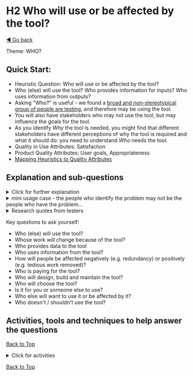 <a name="TopofPage"></a>
# H2 Who will use or be affected by the tool?
[◄ Go back](README.md)

Theme: WHO?

## Quick Start:

- Heuristic Question: Who will use or be affected by the tool?
- Who (else) will use the tool? Who provides information for inputs? Who uses information from outputs?	
- Asking "Who?" is useful - we found a [broad and non-stereotypical group of people are testing](https://isabelevansconsultancy.wordpress.com/2024/07/26/research-report-breaking-tester-stereotypes-who-is-testing-and-why-it-matters/), and therefore may be using the tool.
- You will also have stakeholders who may not use the tool, but may influence the goals for the tool. 
- As you identify *Why* the tool is needed, you might find that different stakeholders have different perceptions of why the tool is required and what it should do: you need to understand *Who* needs the tool.
- Quality in Use Attributes: Satisfaction
- Product Quality Attributes: User goals, Appropriateness
- [Mapping Heuristics to Quality Attributes](Qualityattributesv2.md)

## Explanation and sub-questions

<details close><summary>Click for further explanation</summary> 

Think about:
-	The people/team who have identified/named the problem may not be the person/team who has or needs to solve the problem. 
-	You may be designing this tool for yourself – because you are the person who is going to use it. 
-	In future – tomorrow or next year… - other people may need or want to use it. Who might they be? How might they be different to you? What different needs or ways of working might they have?

Research Point: we found that people using the tools were not always the people who had acquired the tools, and that tooling solutions could be seen as imposed and inappropriate.

Research Point: we found that case studies uncovered the need to revisit **H02 Who?** because participants either spent more time with customers focusing on costs and timescales or more time with users focusing on usability and UX, when a balance between those two areas of concern is required; both are important.

</details>

<details close><summary>mini usage case - the people who identify the problem may not be the people who have the problem...</summary>
"The people/team who have identified/named the problem may not be the person/team who has or needs to solve the problem" was picked out by one case study participant as an area that requires careful exploration with a customer:

*'This heuristic is particularly relevant when engaging with buyer personas. Conducting a stakeholder mapping exercise early on can help us identify key individuals for discovery. Customers may not initially recognize all the roles involved so it can be valuable to provide them with examples of roles that may be relevant based on past experiences.'*

In the research the data indicated that people buying tools forget to ask 'Why?' and people building tools forget to ask 'Who for?' 
This comment indicated that 'Who for?' is more generally forgotten than 'Why?'. 
Both **H01 Why?** and **H02 Who?** are important
</details>

<details close>
<summary>Research quotes from testers</summary>

*``In my experience end users almost never use these tools [instead they use a spreadsheet giving the tester the task of prepping the spreadsheet for users] prefer simpler interface for users - upload or import is something that that is  but I would even more like a simplifies interface for users to use … instead of having to log into this tool and being in the domain of the IT supplier''*

*``[as well as test specialists] PO's, users, developers, service people [will all use a defect management tool] and management want access but I'm not sure what they want''*

*``I wanted to solve this one problem for myself ... As I shared it with people who had different skill levels, different preferences they had exactly the opposite ideas about what it should support, how it should it be used ...    Completely different audience''*

*'thinking about break-even points in the customer workshop'*

</details>

Key questions to ask yourself:
-	Who (else) will use the tool?
-	Whose work will change because of the tool?
-	Who provides data to the tool
-	Who uses information from the tool?
-	How will people be affected negatively (e.g. redundancy) or positively (e.g. tedious work removed)?
- Who is paying for the tool?
- 	Who will design, build and maintain the tool?
- 	Who will choose the tool?
-	Is it for you or someone else to use?
-	Who else will want to use it or be affected by it?
-	Who doesn't / shouldn't use the tool? 


## Activities, tools and techniques to help answer the questions

[Back to Top](#TopofPage)

<details close>
  <summary> Click for activities </summary>


To understand who will use or be affected by the tool you need to understand who is a stakeholder. Don’t forget yourself.

You will need to iterate between “Why?” and “Who?” as you identify stakeholders and their goals.

We have tabulated the [Quality in Use and Product Quality Attributes](Qualityattributesv2.md) in a priority order based on the input from industry practitioners during our research. Use that data to help you focus on the optimal product attributes to meet the QiU/UX goals for your tool. We've included quotes from practitioners that you can use to help you understand your own goals, stakeholders, and contexts, plus a cross reference between the heuristics and the quality attributes. **These may help wth persona development.**

Activities you might find useful to help you understand *Who* include:
-	[Stakeholder Mapping](Technique-Stakeholder-Mapping.md) which includes simple mapping onto a matrix, the onion model, value chain modelling and Wardley Mapping.

When you have a small number of people to understand, you may be able to interview them. With a large population, you can use sampling, or statistical methods. You can model this with activities to help you understand and model the *characteristics* of those groups of people include mapping:
- [personas and archetypes](Technique-Personas-and-Archetypes.md).

  </details>

[Back to Top](#TopofPage)
